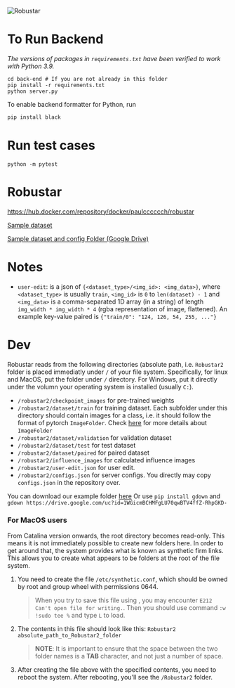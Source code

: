 ![Robustar](logo2.png "Robustar")

# To Run Backend

*The versions of packages in `requirements.txt` have been verified to work with Python 3.9.*

```
cd back-end # If you are not already in this folder
pip install -r requirements.txt
python server.py
```

To enable backend formatter for Python, run

```bash
pip install black
```

# Run test cases

```
python -m pytest
```

# Robustar

https://hub.docker.com/repository/docker/paulcccccch/robustar

[Sample dataset](https://drive.google.com/file/d/1DTaPnWV91C9VXZ9JOBz7hoDxfyUXBpUv/view?usp=sharing)

[Sample dataset and config Folder (Google Drive)](https://drive.google.com/drive/u/1/folders/16z0qYdQSF6t5j8ve5BoA_yB7AX90ZdZH) 

# Notes

- `user-edit`: is a json of `{<dataset_type>/<img_id>: <img_data>}`, where `<dataset_type>` is usually `train`, `<img_id>` is `0` to `len(dataset) - 1` and `<img_data>` is a comma-separated 1D array (in a string) of length `img_width * img_width * 4` (rgba representation of image, flattened). An example key-value paired is `{"train/0": "124, 126, 54, 255, ..."}`

# Dev

Robustar reads from the following directories (absolute path, i.e. `Robustar2` folder is placed immediatly under `/` of your file system. Specifically, for linux and MacOS, put the folder under `/` directory. For Windows, put it directly under the volumn your operating system is installed (usually `C:`).

- `/robustar2/checkpoint_images` for pre-trained weights
- `/robustar2/dataset/train` for training dataset. Each subfolder under this directory should contain images for a class, i.e. it should follow the format of pytorch `ImageFolder`. Check [here](https://developpaper.com/detailed-explanation-of-the-use-of-imagefolder-in-pytorch/) for more details about `ImageFolder`
- `/robustar2/dataset/validation` for validation dataset
- `/robustar2/dataset/test` for test dataset
- `/robustar2/dataset/paired` for paired dataset
- `/robustar2/influence_images` for calculated influence images
- `/robustar2/user-edit.json` for user edit.
- `/robustar2/configs.json` for server configs. You directly may copy `configs.json` in the repository over.

You can download our example folder [here](https://drive.google.com/drive/u/1/folders/16z0qYdQSF6t5j8ve5BoA_yB7AX90ZdZH)
Or use `pip install gdown` and `gdown https://drive.google.com/uc?id=1WGicmBCHMFgLU70qwBTV4ffZ-RhpGKD-`

### For MacOS users

From Catalina version onwards,  the root directory becomes read-only. This means it is not immediately possible to create new folders here. In order to get around that, the system provides what is known as synthetic firm links. This allows you to create what appears to be folders at the root of the file system.

1. You need to create the file `/etc/synthetic.conf`, which should be owned by root and group wheel with permissions 0644.
   
   > When you try to save this file using , you may encounter `E212 Can't open file for writing.`. Then you should use command `:w !sudo tee %` and type `L` to load.

2. The contents in this file should look like this: `Robustar2    absolute_path_to_Robustar2_folder`
   
   > **NOTE**: It is important to ensure that the space between the two folder names is a **TAB** character, and not just a number of space.

3. After creating the file above with the specified contents, you need to reboot the system. After rebooting, you'll see the `/Robustar2` folder.

